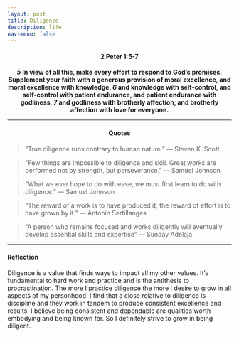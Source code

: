 ```yaml
---
layout: post
title: Diligence
description: life
nav-menu: false
---
```


<center> 
    <h4> 2 Peter 1:5-7 </h4>
        <b>
            <b><i>5</i></b> In view of all this, make every effort to respond to God’s promises. Supplement your faith with a generous provision of moral excellence, and moral excellence with knowledge, <b><i>6</i></b> and knowledge with self-control, and self-control with patient endurance, and patient endurance with godliness, <b><i>7</i></b> and godliness with brotherly affection, and brotherly affection with love for everyone.
        </b> 
</center>

<hr>

<center><h4>Quotes</h4></center>

> “True diligence runs contrary to human nature.” ― Steven K. Scott

> "Few things are impossible to diligence and skill. Great works are performed not by strength, but perseverance." — Samuel Johnson

> "What we ever hope to do with ease, we must first learn to do with diligence.” — Samuel Johnson

> “The reward of a work is to have produced it; the reward of effort is to have grown by it.” ― Antonin Sertillanges

> “A person who remains focused and works diligently will eventually develop essential skills and expertise” ― Sunday Adelaja

<hr>

#### Reflection

Diligence is a value that finds ways to impact all my other values. It’s fundamental to hard work and practice and is the antithesis to procrastination. The more I practice diligence the more I desire to grow in all aspects of my personhood. I find that a close relative to diligence is discipline and they work in tandem to produce consistent excellence and results. I believe being consistent and dependable are qualities worth embodying and being known for. So I definitely strive to grow in being diligent. 